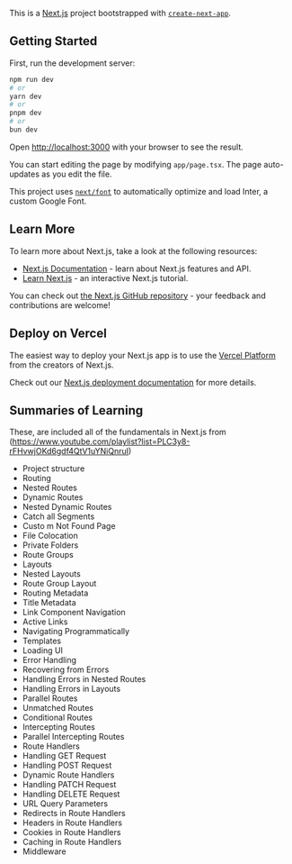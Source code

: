 This is a [Next.js](https://nextjs.org/) project bootstrapped with [`create-next-app`](https://github.com/vercel/next.js/tree/canary/packages/create-next-app).

## Getting Started

First, run the development server:

```bash
npm run dev
# or
yarn dev
# or
pnpm dev
# or
bun dev
```

Open [http://localhost:3000](http://localhost:3000) with your browser to see the result.

You can start editing the page by modifying `app/page.tsx`. The page auto-updates as you edit the file.

This project uses [`next/font`](https://nextjs.org/docs/basic-features/font-optimization) to automatically optimize and load Inter, a custom Google Font.

## Learn More

To learn more about Next.js, take a look at the following resources:

- [Next.js Documentation](https://nextjs.org/docs) - learn about Next.js features and API.
- [Learn Next.js](https://nextjs.org/learn) - an interactive Next.js tutorial.

You can check out [the Next.js GitHub repository](https://github.com/vercel/next.js/) - your feedback and contributions are welcome!

## Deploy on Vercel

The easiest way to deploy your Next.js app is to use the [Vercel Platform](https://vercel.com/new?utm_medium=default-template&filter=next.js&utm_source=create-next-app&utm_campaign=create-next-app-readme) from the creators of Next.js.

Check out our [Next.js deployment documentation](https://nextjs.org/docs/deployment) for more details.

## Summaries of Learning

These, are included all of the fundamentals in Next.js from (https://www.youtube.com/playlist?list=PLC3y8-rFHvwjOKd6gdf4QtV1uYNiQnruI)

- Project structure
- Routing
- Nested Routes
- Dynamic Routes
- Nested Dynamic Routes
- Catch all Segments
- Custo m Not Found Page
- File Colocation
- Private Folders
- Route Groups
- Layouts
- Nested Layouts
- Route Group Layout
- Routing Metadata
- Title Metadata
- Link Component Navigation
- Active Links
- Navigating Programmatically
- Templates
- Loading UI
- Error Handling
- Recovering from Errors
- Handling Errors in Nested Routes
- Handling Errors in Layouts
- Parallel Routes
- Unmatched Routes
- Conditional Routes
- Intercepting Routes
- Parallel Intercepting Routes
- Route Handlers
- Handling GET Request
- Handling POST Request
- Dynamic Route Handlers
- Handling PATCH Request
- Handling DELETE Request
- URL Query Parameters
- Redirects in Route Handlers
- Headers in Route Handlers
- Cookies in Route Handlers
- Caching in Route Handlers
- Middleware
